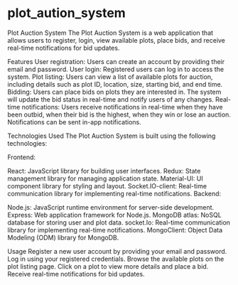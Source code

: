 # plot_aution_system



Plot Auction System
The Plot Auction System is a web application that allows users to register, login, view available plots, place bids, and receive real-time notifications for bid updates.

Features
User registration: Users can create an account by providing their email and password.
User login: Registered users can log in to access the system.
Plot listing: Users can view a list of available plots for auction, including details such as plot ID, location, size, starting bid, and end time.
Bidding: Users can place bids on plots they are interested in. The system will update the bid status in real-time and notify users of any changes.
Real-time notifications: Users receive notifications in real-time when they have been outbid, when their bid is the highest, when they win or lose an auction. Notifications can be sent  in-app notifications.


Technologies Used
The Plot Auction System is built using the following technologies:

Frontend:

React: JavaScript library for building user interfaces.
Redux: State management library for managing application state.
Material-UI: UI component library for styling and layout.
Socket.IO-client: Real-time communication library for implementing real-time notifications.
Backend:

Node.js: JavaScript runtime environment for server-side development.
Express: Web application framework for Node.js.
MongoDB atlas: NoSQL database for storing user and plot data.
socket.Io: Real-time communication library for implementing real-time notifications.
MongoClient: Object Data Modeling (ODM) library for MongoDB.


Usage
Register a new user account by providing your email and password.
Log in using your registered credentials.
Browse the available plots on the plot listing page.
Click on a plot to view more details and place a bid.
Receive real-time notifications for bid updates.
